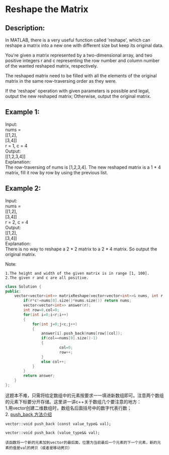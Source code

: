 Reshape the Matrix
=====================
Description:
--------------------
In MATLAB, there is a very useful function called 'reshape', which can reshape a matrix into a new one with different size but keep its original data.

You're given a matrix represented by a two-dimensional array, and two positive integers r and c representing the row number and column number of the wanted reshaped matrix, respectively.

The reshaped matrix need to be filled with all the elements of the original matrix in the same row-traversing order as they were.

If the 'reshape' operation with given parameters is possible and legal, output the new reshaped matrix; Otherwise, output the original matrix.

Example 1:
--------------
Input: <br>
nums = <br>
[[1,2],<br>
 [3,4]]<br>
r = 1, c = 4<br>
Output: <br>
[[1,2,3,4]]<br>
Explanation:<br>
The row-traversing of nums is [1,2,3,4]. The new reshaped matrix is a 1 * 4 matrix, fill it row by row by using the previous list.<br>

Example 2:<br>
-------------------
Input: <br>
nums = <br>
[[1,2],<br>
 [3,4]]<br>
r = 2, c = 4<br>
Output: <br>
[[1,2],<br>
 [3,4]]<br>
Explanation:<br>
There is no way to reshape a 2 * 2 matrix to a 2 * 4 matrix. So output the original matrix.<br>

Note:<br>

    1.The height and width of the given matrix is in range [1, 100].
    2.The given r and c are all positive.





```cpp
class Solution {
public:
    vector<vector<int>> matrixReshape(vector<vector<int>>& nums, int r, int c) {
        if(r*c!=nums[0].size()*nums.size()) return nums;
        vector<vector<int>> answer(r);
        int row=0,col=0;
        for(int i=0;i<r;i++)
        {
            for(int j=0;j<c;j++)
            {
                answer[i].push_back(nums[row][col]);
                if(col==nums[0].size()-1)
                {
                        col=0;
                        row++;
                }
                else col++;
            }
        }
        return answer;
    }
};
```
这题本不难，只需将给定数组中的元素按要求一一填进新数组即可。注意两个数组的元素下标要分开存储。这里讲一讲c++关于数组几个要注意的地方：<br>
1.用vector创建二维数组时，数组名后面括号中的数字代表行数；<br>
2.    [push_back 方法介绍](http://blog.csdn.net/u013630349/article/details/46853297)

    vector::void push_back (const value_type& val);

    vector::void push_back (value_type&& val);

    该函数将一个新的元素加到vector的最后面，位置为当前最后一个元素的下一个元素，新的元素的值是val的拷贝（或者是移动拷贝）


